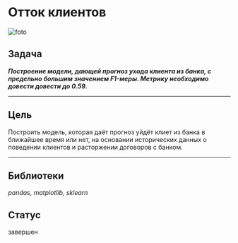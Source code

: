 # Отток клиентов
![foto](https://avatars.mds.yandex.net/i?id=54c831b9f35fc7443d000015eeffa85279c5b75b-8567615-images-thumbs&n=13)

## Задача
***Построение модели, дающей прогноз ухода клиента из банка, с предельно большим значением F1-меры. Метрику необходимо довести довести до 0.59.***

--------------------
## Цель
Построить модель, которая даёт прогноз уйдёт клиет из банка в ближайшее время или нет, на основании исторических данных  о поведении клиентов и расторжении договоров с банком.

--------------------

## Библиотеки

*pandas, matplotlib, sklearn*

## Статус
завершен
